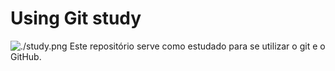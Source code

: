 # Using Git study

![./study.png](Fighting)
Este repositório serve como estudado para se utilizar o git e o GitHub.
